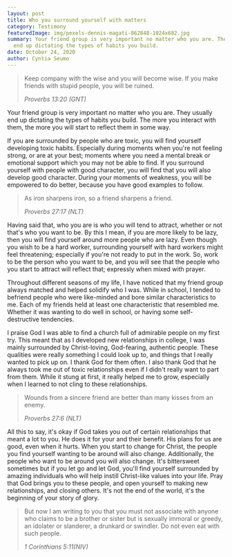```yaml
---
layout: post
title: Who you surround yourself with matters
category: Testimony
featuredImage: img/pexels-dennis-magati-862848-1024x682.jpg
summary: Your friend group is very important no matter who you are. They usually
  end up dictating the types of habits you build.
date: October 24, 2020
author: Cyntia Seumo
---
```

<blockquote>
<p>Keep company with the wise and you will become wise. If you make friends with stupid people, you will be ruined.</p>
<cite>Proverbs 13:20 (GNT)</cite></blockquote>

<p>
Your friend group is very important no matter who you are. They usually end up dictating the types of habits you build. The more you interact with them, the more you will start to reflect them in some way.
</p>

<p>
If you are surrounded by people who are toxic, you will find yourself developing toxic habits. Especially during moments when you're not feeling strong, or are at your best; moments where you need a mental break or emotional support which you may not be able to find. If you surround yourself with people with good character, you will find that you will also develop good character. During your moments of weakness, you will be empowered to do better, because you have good examples to follow.
</p>

<blockquote>
<p>As iron sharpens iron, so a friend sharpens a friend.</p>
<cite>Proverbs 27:17 (NLT)</cite></blockquote>

<p>
Having said that, who you are is who you will tend to attract, whether or not that's who you want to be. By this I mean, if you are more likely to be lazy, then you will find yourself around more people who are lazy. Even though you wish to be a hard worker, surrounding yourself with hard workers might feel threatening; especially if you're not ready to put in the work. So, work to be the person who you want to be, and you will see that the people who you start to attract will reflect that; expressly when mixed with prayer.
</p>

<p>
Throughout different seasons of my life, I have noticed that my friend group always matched and helped solidify who I was. While in school, I tended to befriend people who were like-minded and bore similar characteristics to me. Each of my friends held at least one characteristic that resembled me. Whether it was wanting to do well in school, or having some self-destructive tendencies.
</p>

<p>
I praise God I was able to find a church full of admirable people on my first try. This meant that as I developed new relationships in college, I was mainly surrounded by Christ-loving, God-fearing, authentic people. These qualities were really something I could look up to, and things that I really wanted to pick up on. I thank God for them often. I also thank God that he always took me out of toxic relationships even if I didn't really want to part from them. While it stung at first, it really helped me to grow, especially when I learned to not cling to these relationships.
</p>

<blockquote>
<p>Wounds from a sincere friend are better than many kisses from an enemy.</p>
<cite>Proverbs 27:6 (NLT)</cite></blockquote>

<p>
All this to say, it's okay if God takes you out of certain relationships that meant a lot to you. He does it for your and their benefit. His plans for us are good, even when it hurts. When you start to change for Christ, the people you find yourself wanting to be around will also change. Additionally, the people who want to be around you will also change. It's bittersweet sometimes but if you let go and let God, you'll find yourself surrounded by amazing individuals who will help instill Christ-like values into your life. Pray that God brings you to these people, and open yourself to making new relationships, and closing others. It's not the end of the world, it's the beginning of your story of glory.
</p>

<blockquote>
<p>But now I am writing to you that you must not associate with anyone who claims to be a brother or sister but is sexually immoral or greedy, an idolater or slanderer, a drunkard or swindler. Do not even eat with such people.</p>
<cite>1 Corinthians 5:11(NIV)</cite></blockquote>
